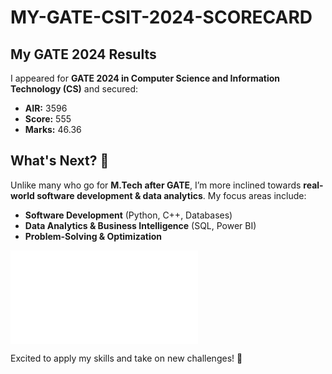 # MY-GATE-CSIT-2024-SCORECARD
## My GATE 2024 Results  
I appeared for **GATE 2024 in Computer Science and Information Technology (CS)** and secured:  
- **AIR:** 3596  
- **Score:** 555  
- **Marks:** 46.36  

## What's Next? 🚀  
Unlike many who go for **M.Tech after GATE**, I’m more inclined towards **real-world software development & data analytics**. My focus areas include:  
- **Software Development** (Python, C++, Databases)  
- **Data Analytics & Business Intelligence** (SQL, Power BI)  
- **Problem-Solving & Optimization**

  
![GATE Scorecard](./CS24S65012727_ScoreCard.pdf)  

Excited to apply my skills and take on new challenges! 🚀

